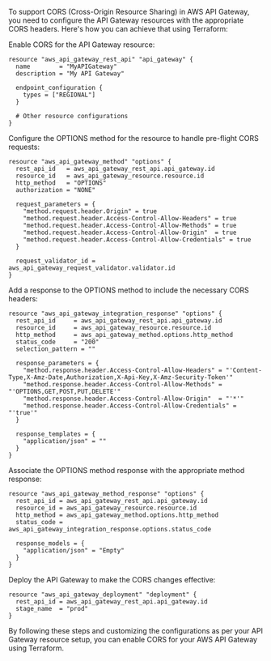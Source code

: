 
To support CORS (Cross-Origin Resource Sharing) in AWS API Gateway, you need to configure the API Gateway resources with the appropriate CORS headers. Here's how you can achieve that using Terraform:

Enable CORS for the API Gateway resource:

    resource "aws_api_gateway_rest_api" "api_gateway" {
      name        = "MyAPIGateway"
      description = "My API Gateway"

      endpoint_configuration {
        types = ["REGIONAL"]
      }

      # Other resource configurations
    }
Configure the OPTIONS method for the resource to handle pre-flight CORS requests:

    resource "aws_api_gateway_method" "options" {
      rest_api_id   = aws_api_gateway_rest_api.api_gateway.id
      resource_id   = aws_api_gateway_resource.resource.id
      http_method   = "OPTIONS"
      authorization = "NONE"

      request_parameters = {
        "method.request.header.Origin" = true
        "method.request.header.Access-Control-Allow-Headers" = true
        "method.request.header.Access-Control-Allow-Methods" = true
        "method.request.header.Access-Control-Allow-Origin"  = true
        "method.request.header.Access-Control-Allow-Credentials" = true
      }

      request_validator_id = aws_api_gateway_request_validator.validator.id
    }
Add a response to the OPTIONS method to include the necessary CORS headers:

    resource "aws_api_gateway_integration_response" "options" {
      rest_api_id     = aws_api_gateway_rest_api.api_gateway.id
      resource_id     = aws_api_gateway_resource.resource.id
      http_method     = aws_api_gateway_method.options.http_method
      status_code     = "200"
      selection_pattern = ""

      response_parameters = {
        "method.response.header.Access-Control-Allow-Headers" = "'Content-Type,X-Amz-Date,Authorization,X-Api-Key,X-Amz-Security-Token'"
        "method.response.header.Access-Control-Allow-Methods" = "'OPTIONS,GET,POST,PUT,DELETE'"
        "method.response.header.Access-Control-Allow-Origin"  = "'*'"
        "method.response.header.Access-Control-Allow-Credentials" = "'true'"
      }

      response_templates = {
        "application/json" = ""
      }
    }
Associate the OPTIONS method response with the appropriate method response:

    resource "aws_api_gateway_method_response" "options" {
      rest_api_id = aws_api_gateway_rest_api.api_gateway.id
      resource_id = aws_api_gateway_resource.resource.id
      http_method = aws_api_gateway_method.options.http_method
      status_code = aws_api_gateway_integration_response.options.status_code

      response_models = {
        "application/json" = "Empty"
      }
    }
Deploy the API Gateway to make the CORS changes effective:

    resource "aws_api_gateway_deployment" "deployment" {
      rest_api_id = aws_api_gateway_rest_api.api_gateway.id
      stage_name  = "prod"
    }
By following these steps and customizing the configurations as per your API Gateway resource setup, you can enable CORS for your AWS API Gateway using Terraform.

